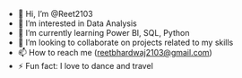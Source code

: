 - 👋 Hi, I’m @Reet2103
- 👀 I’m interested in Data Analysis
- 🌱 I’m currently learning Power BI, SQL, Python
- 💞️ I’m looking to collaborate on projects related to my skills
- 📫 How to reach me (reetbhardwaj2103@gmail.com)
- ⚡ Fun fact: I love to dance and travel

<!---
Reet2103/Reet2103 is a ✨ special ✨ repository because its `README.md` (this file) appears on your GitHub profile.
You can click the Preview link to take a look at your changes.
--->
